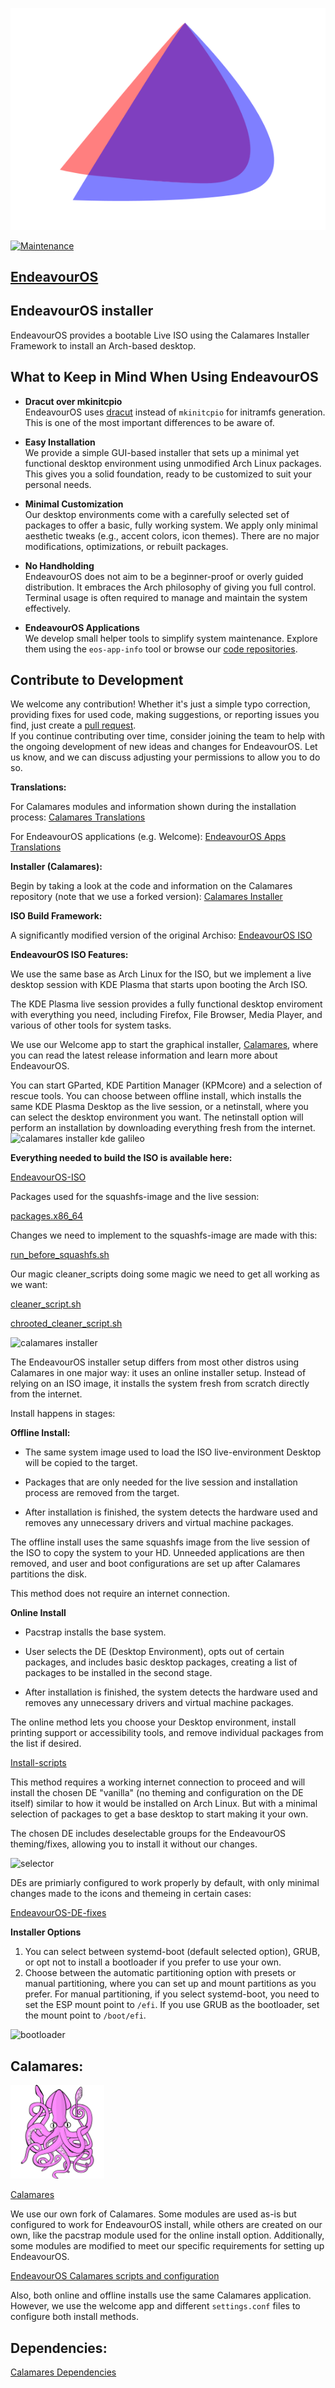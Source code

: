 ![icon](https://raw.githubusercontent.com/endeavouros-team/artwork-images-logo/b53c4b90276e77d530785cb60d33c6bc3cc02f45/icons/endeavour-logo-sans-logotype.svg)

[![Maintenance](https://img.shields.io/maintenance/yes/2025.svg)]()

## [EndeavourOS](https://endeavouros.com)

## EndeavourOS installer

EndeavourOS provides a bootable Live ISO using the Calamares Installer Framework to install an Arch-based desktop.


## What to Keep in Mind When Using EndeavourOS

- **Dracut over mkinitcpio**  
  EndeavourOS uses [dracut](https://github.com/endeavouros-team/PKGBUILDS/tree/master/eos-dracut) instead of `mkinitcpio` for initramfs generation. This is one of the most important differences to be aware of.

- **Easy Installation**  
  We provide a simple GUI-based installer that sets up a minimal yet functional desktop environment using unmodified Arch Linux packages. This gives you a solid foundation, ready to be customized to suit your personal needs.

- **Minimal Customization**  
  Our desktop environments come with a carefully selected set of packages to offer a basic, fully working system. We apply only minimal aesthetic tweaks (e.g., accent colors, icon themes). There are no major modifications, optimizations, or rebuilt packages.

- **No Handholding**  
  EndeavourOS does not aim to be a beginner-proof or overly guided distribution. It embraces the Arch philosophy of giving you full control. Terminal usage is often required to manage and maintain the system effectively.

- **EndeavourOS Applications**  
  We develop small helper tools to simplify system maintenance. Explore them using the `eos-app-info` tool or browse our [code repositories](https://github.com/endeavouros-team).



## Contribute to Development

We welcome any contribution! Whether it's just a simple typo correction, providing fixes for used code, making suggestions, or reporting issues you find, just create a [pull request](https://github.com/endeavouros-team/EndeavourOS-Development/pulls).\
If you continue contributing over time, consider joining the team to help with the ongoing development of new ideas and changes for EndeavourOS. Let us know, and we can discuss adjusting your permissions to allow you to do so.

**Translations:**

For Calamares modules and information shown during the installation process:
[Calamares Translations](https://github.com/endeavouros-team/calamares/blob/calamares/data/eos/calamares-translations.txt)

For EndeavourOS applications (e.g. Welcome):
[EndeavourOS Apps Translations](https://github.com/endeavouros-team/PKGBUILDS/tree/master/eos-translations)

**Installer (Calamares):**

Begin by taking a look at the code and information on the Calamares repository (note that we use a forked version):
[Calamares Installer](https://github.com/endeavouros-team/calamares)

**ISO Build Framework:**

A significantly modified version of the original Archiso:
[EndeavourOS ISO](https://github.com/endeavouros-team/EndeavourOS-ISO)

**EndeavourOS ISO Features:**

We use the same base as Arch Linux for the ISO, but we implement a live desktop session with KDE Plasma that starts upon booting the Arch ISO.

The KDE Plasma live session provides a fully functional desktop enviroment with everything you need, including Firefox, File Browser, Media Player, and various of other tools for system tasks.

We use our Welcome app to start the graphical installer, [Calamares](https://calamares.io/), where you can read the latest release information and learn more about EndeavourOS.

You can start GParted, KDE Partition Manager (KPMcore) and a selection of rescue tools. You can choose between offline install, which installs the same KDE Plasma Desktop as the live session, or a netinstall, where you can select the desktop environment you want. The netinstall option will perform an installation by downloading everything fresh from the internet.
![calamares installer kde galileo](https://raw.githubusercontent.com/endeavouros-team/EndeavourOS-Development/main/images/livesession-kde-galileo.png)

**Everything needed to build the ISO is available here:**

[EndeavourOS-ISO](https://github.com/endeavouros-team/EndeavourOS-ISO)

Packages used for the squashfs-image and the live session:

[packages.x86_64](https://github.com/endeavouros-team/EndeavourOS-ISO/blob/main/packages.x86_64)

Changes we need to implement to the squashfs-image are made with this:

[run_before_squashfs.sh](https://github.com/endeavouros-team/EndeavourOS-ISO/blob/main/run_before_squashfs.sh)

Our magic cleaner_scripts doing some magic we need to get all working as we want:

[cleaner_script.sh](https://github.com/endeavouros-team/calamares/blob/calamares/data/eos/scripts/cleaner_script.sh)

[chrooted_cleaner_script.sh](https://github.com/endeavouros-team/calamares/blob/calamares/data/eos/scripts/chrooted_cleaner_script.sh)

![calamares installer](https://raw.githubusercontent.com/endeavouros-team/EndeavourOS-Development/main/images/online-offline-welcome-kde-galileo.png)

The EndeavourOS installer setup differs from most other distros using Calamares in one major way: it uses an online installer setup. Instead of relying on an ISO image, it installs the system fresh from scratch directly from the internet.

Install happens in stages:

**Offline Install:**

* The same system image used to load the ISO live-environment Desktop will be copied to the target.

* Packages that are only needed for the live session and installation process are removed from the target.

* After installation is finished, the system detects the hardware used and removes any unnecessary drivers and virtual machine packages.
    
The offline install uses the same squashfs image from the live session of the ISO to copy the system to your HD. Unneeded applications are then removed, and user and boot configurations are set up after Calamares partitions the disk.

This method does not require an internet connection.

**Online Install**

* Pacstrap installs the base system.
    
* User selects the DE (Desktop Environment), opts out of certain packages, and includes basic desktop packages, creating a list of packages to be installed in the second stage.
    
* After installation is finished, the system detects the hardware used and removes any unnecessary drivers and virtual machine packages.

The online method lets you choose your Desktop environment, install printing support or accessibility tools, and remove individual packages from the list if desired.

[Install-scripts](https://github.com/endeavouros-team/calamares/tree/calamares/data/eos/scripts)

This method requires a working internet connection to proceed and will install the chosen DE "vanilla" (no theming and configuration on the DE itself) similar to how it would be installed on Arch Linux. But with a minimal selection of packages to get a base desktop to start making it your own.

The chosen DE includes deselectable groups for the EndeavourOS theming/fixes, allowing you to install it without our changes.

![selector](https://raw.githubusercontent.com/endeavouros-team/EndeavourOS-Development/main/images/eos-theme-deselect-kde-galileo.png)

DEs are primiarly configured to work properly by default, with only minimal changes made to the icons and themeing in certain cases:

[EndeavourOS-DE-fixes](https://github.com/endeavouros-team/endeavouros-DE-fixes)

**Installer Options**
1. You can select between systemd-boot (default selected option), GRUB, or opt not to install a bootloader if you prefer to use your own.
2. Choose between the automatic partitioning option with presets or manual partitioning, where you can set up and mount partitions as you prefer. For manual partitioning, if you select systemd-boot, you need to set the ESP mount point to `/efi`. If you use GRUB as the bootloader, set the mount point to `/boot/efi`.

![bootloader](https://github.com/endeavouros-team/EndeavourOS-Development/assets/16797647/120fc78b-4dfb-44a9-8fba-6ca064b87f57)

## Calamares:
 <img src="https://raw.githubusercontent.com/calamares/calamares/calamares/src/branding/default/squid.png" width="150" height="150">
 
[Calamares](https://calamares.io/)

We use our own fork of Calamares. Some modules are used as-is but configured to work for EndeavourOS install, while others are created on our own, like the pacstrap module used for the online install option. Additionally, some modules are modified to meet our specific requirements for setting up EndeavourOS.

[EndeavourOS Calamares scripts and configuration](https://github.com/endeavouros-team/calamares/tree/calamares/data/eos)

Also, both online and offline installs use the same Calamares application.
However, we use the welcome app and different `settings.conf` files to configure both install methods.

## Dependencies:

[Calamares Dependencies](https://github.com/endeavouros-team/calamares#readme)



